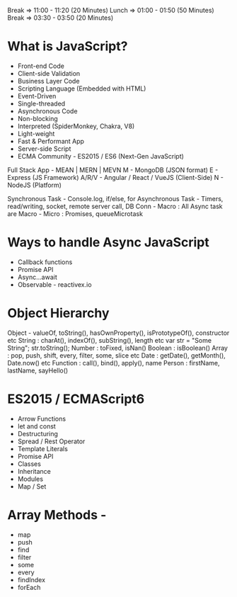 Break => 11:00 - 11:20 (20 Minutes)
Lunch => 01:00 - 01:50 (50 Minutes)
Break => 03:30 - 03:50 (20 Minutes)

# What is JavaScript?
- Front-end Code
- Client-side Validation
- Business Layer Code
- Scripting Language (Embedded with HTML)
- Event-Driven
- Single-threaded
- Asynchronous Code
- Non-blocking
- Interpreted (SpiderMonkey, Chakra, V8)
- Light-weight
- Fast & Performant App
- Server-side Script
- ECMA Community - ES2015 / ES6 (Next-Gen JavaScript)


Full Stack App - MEAN | MERN | MEVN
M - MongoDB (JSON format)
E - Express (JS Framework)
A/R/V - Angular / React / VueJS (Client-Side)
N - NodeJS (Platform)


Synchronous Task - Console.log, if/else, for
Asynchronous Task - Timers, read/writing, socket, remote server call, DB Conn
    - Macro : All Async task are Macro
    - Micro : Promises, queueMicrotask

# Ways to handle Async JavaScript
- Callback functions
- Promise API
- Async...await
- Observable - reactivex.io


# Object Hierarchy
Object - valueOf, toString(), hasOwnProperty(), isPrototypeOf(), constructor etc
    String : charAt(), indexOf(), subString(), length etc
        var str = "Some String";
        str.toString();
    Number : toFixed, isNan()
    Boolean : isBoolean()
    Array : pop, push, shift, every, filter, some, slice etc
    Date : getDate(), getMonth(), Date.now()  etc
    Function : call(), bind(), apply(), name
    Person : firstName, lastName, sayHello()


# ES2015 / ECMAScript6
- Arrow Functions
- let and const 
- Destructuring
- Spread / Rest Operator
- Template Literals
- Promise API
- Classes
- Inheritance
- Modules
- Map / Set


# Array Methods -
- map
- push
- find
- filter
- some
- every
- findIndex
- forEach